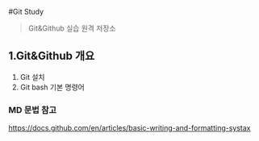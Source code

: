 #Git Study
> Git&Github 실습 원격 저장소

## 1.Git&Github 개요
1) Git 설치
2) Git bash 기본 명령어

### MD 문법 참고
https://docs.github.com/en/articles/basic-writing-and-formatting-systax
